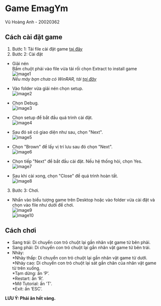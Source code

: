# Game EmagYm
Vũ Hoàng Anh - 20020362

## Cách cài đặt game
1. Bước 1: Tải file cài đặt game [tại đây](https://drive.google.com/file/d/1gX0Af2JG1avkHUA8bQpVXD-hZZvBWAvR/view?usp=sharing)   
2. Bước 2: Cài đặt  
+ Giải nén  
  Bấm chuột phải vào file vừa tải rồi chọn Extract to install game  
![image1](https://drive.google.com/file/d/11m7OIt8l9Q0MCS49qfeGMujyfgrO4Me2/view?usp=sharing)   
    *Nếu máy bạn chưa có WinRAR, tải [tại đây](https://download.com.vn/winrar-5250)*
+ Vào folder vừa giải nén chọn setup.  
![image2](https://drive.google.com/file/d/152sNc1fZnAadqQdKM4M9TytjzuuDjVgu/view?usp=sharing)   

+ Chọn Debug.  
![image3](https://drive.google.com/file/d/1iXZ4jqnxWjRCY9o0RJ589C7ZLJVkCE2C/view?usp=sharing)  

+ Chọn setup để bắt đầu quá trình cài đặt.  
![image4](https://drive.google.com/file/d/1gPuRb-da7WLcRDG7FHHDT49-LJ0V_dKZ/view?usp=sharing)   

+ Sau đó sẽ có giao diện như sau, chọn "Next".  
![image5](https://drive.google.com/file/d/1364h1ksbuATYnGft3nEMtaQnH6L5Aq1e/view?usp=sharing)   

+ Chọn "Brown" để lấy vị trí lưu sau đó chọn "Next".  
![image6](https://drive.google.com/file/d/1lGSVyVZULcvcRWTuzTpYVzc_TM-2MthY/view?usp=sharing)   

+ Chọn tiếp "Next" để bắt đầu cài đặt. Nếu hệ thống hỏi, chọn Yes.  
![image7](https://drive.google.com/file/d/1ElLqMg3cZsBM6zDAhAaNdht3qKzh7Ml0/view?usp=sharing)   

+ Sau khi cài xong, chọn "Close" để quá trình hoàn tất.  
![image8](https://drive.google.com/file/d/1MWJRC0lWH9952EuXNeDuWzmSW1E3c_MT/view?usp=sharing)  

3. Bước 3: Chơi.
+ Nhấn vào biểu tượng game trên Desktop hoặc vào folder vừa cài đặt và chọn vào file như dưới để chơi.  
![image9](https://drive.google.com/file/d/1TX8ja91OZNWMj2FK8AjSpVYwvO7C-1q3/view?usp=sharing)  
![image10](https://drive.google.com/file/d/1uiThOZ7R8MfvU2Yh6j1Sfyxv12be8aoo/view?usp=sharing)   

## Cách chơi
+ Sang trái: Di chuyển con trỏ chuột lại gần nhân vật game từ bên phải.
+ Sang phải: Di chuyển con trỏ chuột lại gần nhân vật game từ bên trái.
+ Nhảy:  
    *Nhảy thấp: Di chuyển con trỏ chuột lại gần nhân vật game từ dưới.  
    *Nhảy cao: Di chuyển con trỏ chuột lại sát gần chân của nhân vật game từ trên xuống.  
    *Tạm dừng: ấn ‘P’.  
    *Restart: ấn ‘R’.  
    *Mở Tutorial: ấn 'T'.  
    *Exit: ấn ‘ESC’.  

**LƯU Ý: Phải ăn hết vàng.**